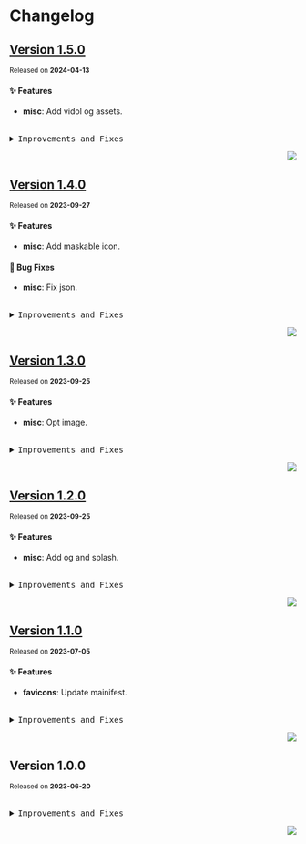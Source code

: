 <a name="readme-top"></a>

# Changelog

## [Version 1.5.0](https://github.com/lobehub/lobe-assets/compare/@lobehub/assets-favicons@1.4.0...@lobehub/assets-favicons@1.5.0)

<sup>Released on **2024-04-13**</sup>

#### ✨ Features

- **misc**: Add vidol og assets.

<br/>

<details>
<summary><kbd>Improvements and Fixes</kbd></summary>

#### What's improved

- **misc**: Add vidol og assets ([c0d5964](https://github.com/lobehub/lobe-assets/commit/c0d5964))

</details>

<div align="right">

[![](https://img.shields.io/badge/-BACK_TO_TOP-151515?style=flat-square)](#readme-top)

</div>

## [Version 1.4.0](https://github.com/lobehub/lobe-assets/compare/@lobehub/assets-favicons@1.3.0...@lobehub/assets-favicons@1.4.0)

<sup>Released on **2023-09-27**</sup>

#### ✨ Features

- **misc**: Add maskable icon.

#### 🐛 Bug Fixes

- **misc**: Fix json.

<br/>

<details>
<summary><kbd>Improvements and Fixes</kbd></summary>

#### What's improved

- **misc**: Add maskable icon ([3120375](https://github.com/lobehub/lobe-assets/commit/3120375))

#### What's fixed

- **misc**: Fix json ([e371a45](https://github.com/lobehub/lobe-assets/commit/e371a45))

</details>

<div align="right">

[![](https://img.shields.io/badge/-BACK_TO_TOP-151515?style=flat-square)](#readme-top)

</div>

## [Version 1.3.0](https://github.com/lobehub/lobe-assets/compare/@lobehub/assets-favicons@1.2.0...@lobehub/assets-favicons@1.3.0)

<sup>Released on **2023-09-25**</sup>

#### ✨ Features

- **misc**: Opt image.

<br/>

<details>
<summary><kbd>Improvements and Fixes</kbd></summary>

#### What's improved

- **misc**: Opt image ([4156fff](https://github.com/lobehub/lobe-assets/commit/4156fff))

</details>

<div align="right">

[![](https://img.shields.io/badge/-BACK_TO_TOP-151515?style=flat-square)](#readme-top)

</div>

## [Version 1.2.0](https://github.com/lobehub/lobe-assets/compare/@lobehub/assets-favicons@1.1.0...@lobehub/assets-favicons@1.2.0)

<sup>Released on **2023-09-25**</sup>

#### ✨ Features

- **misc**: Add og and splash.

<br/>

<details>
<summary><kbd>Improvements and Fixes</kbd></summary>

#### What's improved

- **misc**: Add og and splash ([31d6fa5](https://github.com/lobehub/lobe-assets/commit/31d6fa5))

</details>

<div align="right">

[![](https://img.shields.io/badge/-BACK_TO_TOP-151515?style=flat-square)](#readme-top)

</div>

## [Version 1.1.0](https://github.com/lobehub/lobe-assets/compare/@lobehub/assets-favicons@1.0.0...@lobehub/assets-favicons@1.1.0)

<sup>Released on **2023-07-05**</sup>

#### ✨ Features

- **favicons**: Update mainifest.

<br/>

<details>
<summary><kbd>Improvements and Fixes</kbd></summary>

#### What's improved

- **favicons**: Update mainifest ([a8449fe](https://github.com/lobehub/lobe-assets/commit/a8449fe))

</details>

<div align="right">

[![](https://img.shields.io/badge/-BACK_TO_TOP-151515?style=flat-square)](#readme-top)

</div>

## Version 1.0.0

<sup>Released on **2023-06-20**</sup>

<br/>

<details>
<summary><kbd>Improvements and Fixes</kbd></summary>

</details>

<div align="right">

[![](https://img.shields.io/badge/-BACK_TO_TOP-151515?style=flat-square)](#readme-top)

</div>
